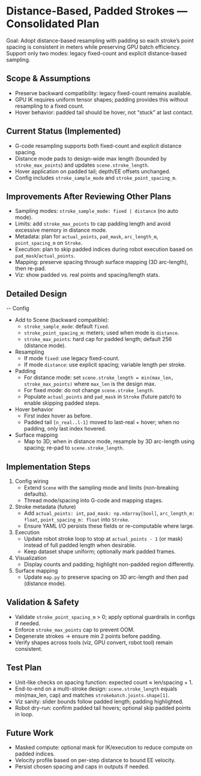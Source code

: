 # Distance-Based, Padded Strokes — Consolidated Plan

Goal: Adopt distance-based resampling with padding so each stroke’s point spacing is consistent in meters while preserving GPU batch efficiency. Support only two modes: legacy fixed-count and explicit distance-based sampling.

## Scope & Assumptions
- Preserve backward compatibility: legacy fixed-count remains available.
- GPU IK requires uniform tensor shapes; padding provides this without resampling to a fixed count.
- Hover behavior: padded tail should be hover, not “stuck” at last contact.

## Current Status (Implemented)
- G-code resampling supports both fixed-count and explicit distance spacing.
- Distance mode pads to design-wide max length (bounded by `stroke_max_points`) and updates `scene.stroke_length`.
- Hover application on padded tail; depth/EE offsets unchanged.
- Config includes `stroke_sample_mode` and `stroke_point_spacing_m`.

## Improvements After Reviewing Other Plans
- Sampling modes: `stroke_sample_mode: fixed | distance` (no auto mode).
- Limits: add `stroke_max_points` to cap padding length and avoid excessive memory in distance mode.
- Metadata: plan for `actual_points`, `pad_mask`, `arc_length_m`, `point_spacing_m` on `Stroke`.
- Execution: plan to skip padded indices during robot execution based on `pad_mask`/`actual_points`.
- Mapping: preserve spacing through surface mapping (3D arc-length), then re-pad.
- Viz: show padded vs. real points and spacing/length stats.

## Detailed Design
-- Config
  - Add to Scene (backward compatible):
    - `stroke_sample_mode`: default `fixed`.
    - `stroke_point_spacing_m`: meters; used when mode is `distance`.
    - `stroke_max_points`: hard cap for padded length; default 256 (distance mode).
- Resampling
  - If mode `fixed`: use legacy fixed-count.
  - If mode `distance`: use explicit spacing; variable length per stroke.
- Padding
  - For distance mode: set `scene.stroke_length = min(max_len, stroke_max_points)` where `max_len` is the design max.
  - For fixed mode: do not change `scene.stroke_length`.
  - Populate `actual_points` and `pad_mask` in `Stroke` (future patch) to enable skipping padded steps.
- Hover behavior
  - First index hover as before.
  - Padded tail `[n_real..l-1]` moved to last-real + hover; when no padding, only last index hovered.
- Surface mapping
  - Map to 3D; when in distance mode, resample by 3D arc-length using spacing; re-pad to `scene.stroke_length`.

## Implementation Steps
1) Config wiring
   - Extend `Scene` with the sampling mode and limits (non-breaking defaults).
   - Thread mode/spacing into G-code and mapping stages.
2) Stroke metadata (future)
   - Add `actual_points: int`, `pad_mask: np.ndarray[bool]`, `arc_length_m: float`, `point_spacing_m: float` into `Stroke`.
   - Ensure YAML I/O persists these fields or re-computable where large.
3) Execution
   - Update robot stroke loop to stop at `actual_points - 1` (or mask) instead of full padded length when desirable.
   - Keep dataset shape uniform; optionally mark padded frames.
4) Visualization
   - Display counts and padding; highlight non-padded region differently.
5) Surface mapping
   - Update `map.py` to preserve spacing on 3D arc-length and then pad (distance mode).

## Validation & Safety
- Validate `stroke_point_spacing_m` > 0; apply optional guardrails in configs if needed.
- Enforce `stroke_max_points` cap to prevent OOM.
- Degenerate strokes -> ensure min 2 points before padding.
- Verify shapes across tools (viz, GPU convert, robot tool) remain consistent.

## Test Plan
- Unit-like checks on spacing function: expected count ≈ len/spacing + 1.
- End-to-end on a multi-stroke design: `scene.stroke_length` equals min(max_len, cap) and matches `strokebatch.joints.shape[1]`.
- Viz sanity: slider bounds follow padded length; padding highlighted.
- Robot dry-run: confirm padded tail hovers; optional skip padded points in loop.

## Future Work
- Masked compute: optional mask for IK/execution to reduce compute on padded indices.
- Velocity profile based on per-step distance to bound EE velocity.
- Persist chosen spacing and caps in outputs if needed.
